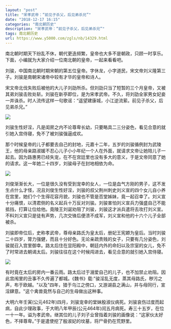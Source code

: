 ```yaml
---
layout: "post"
title: "宋孝武帝：“前见子杀父，后见弟杀兄”"
date: "2018-12-17 16:15"
categories: "南北朝历史"
description: "宋孝武帝：“前见子杀父，后见弟杀兄”"
tags: 南北朝历史
url: https://www.y5000.com/zgls/nb/14329.html
---
```






南北朝时期天下纷乱不休，朝代更迭频繁，皇帝也大多不是朝政，只顾一时享乐。下面，小编就为大家介绍一位南北朝的皇帝，一起来看看吧。

刘骏，中国南北朝时期宋朝的第五位皇帝。字休龙，小字道民，宋文帝刘义隆第三子。刘骏是南朝宋诸帝中较有才华的皇帝和诗人。

宋文帝北伐失败后被他的大儿子刘劭所杀。但刘劭只当了短暂的三个月皇帝，又被其弟刘骏击败处斩。刘骏在新亭即位，是为宋孝武帝。不久，将刘劭全家男女妃妾一并诛杀。时人流传这样一句歌谣：“遥望建康城，小江逆流萦。前见子杀父，后见弟杀兄。”

![](https://img.y5000.com/uploads/allimg/170221/143444B23-0.jpg)

刘骏生性好淫，凡是闺房之内不论尊卑长幼，只要略具二三分姿色，看见合意的就引她入宫侍寝，免不了被刘骏强逼成欢。

那个时候皇帝的儿子都要去自己的封地，元嘉十二年，五岁的刘骏循例封为武陵王，他的母亲路淑媛不忍心儿子小小年纪一个人在外面，就请求文帝让她陪儿子一起去。因为路惠男已经失宠，在不在宫廷里也没有多大的意义，于是文帝同意了她的请求。这一年她二十四岁，刘骏母子在封地相依为命。

![](https://img.y5000.com/uploads/allimg/170221/143444G38-1.jpg)

刘俊渐渐长大，一位是很久没有受到宠幸的女人，一位是血气方刚的男子，这不发生点什么才怪，况且刘俊生性好淫，刘骏的叔父荆州刺史刘义宣的四个女儿自小养在宫里，她们个个生得花容月貌，刘骏也不管是否堂姊妹，竟一起召幸了。刘义宣十分痛恨，以清君侧的名义起兵十万反对刘骏。刘骏害怕刘义宣兵力强盛自己不能抵挡，打算让位给他。竟陵王刘诞劝阻了刘骏，刘骏这才派兵遣将去攻打刘义宣。不料刘义宣只是徒有声势，几次交锋后便溃不成军，刘义宣和他的十六个儿子全部被杀。

刘骏即帝位后，史称孝武帝，尊母亲路氏为皇太后，册妃王宪嫄为皇后。当时刘骏二十四岁，膂力强健，而且十分好色。无论亲疏贵贱的女子，只要有几分姿色，刘骏就召入宫里御幸。路太后住在显阳殿中，朝廷内外的命妇以及宗室的女儿，免不了时常进去朝谒太后。刘骏往往在这个时候闯进去，看见合意的就引她入宫侍寝。

![](https://img.y5000.com/uploads/allimg/170221/1434441354-2.jpg)

有时竟在太后的房内一番云雨。路太后过于溺爱自己的儿子，也不加禁止劝阻。因此宫闱里的丑事不久传遍了都城。《魏书》载:"骏淫乱无度，蒸其母路氏，秽污之声，布于欧越。"以及"四年，猎于乌江之傍口，又游湖县之满山，并与母同行，宣淫肆意。"这个禽兽竟然与自己的生母做出这种事。

大明六年壬寅(公元462年)四月，刘骏宠幸的堂妹殷淑仪病死。刘骏哀伤过度而起病，自此少理政事，于大明八年甲辰(公元464年)闰五月病死。寿三十五岁，在位一十一年。谥为孝武帝。继其位的儿子刘子业曾指着刘骏的画像说：“这家伙太好色，不择尊卑。”于是遣使挖了殷淑妃的坟墓，将尸骨扔在荒野里。
